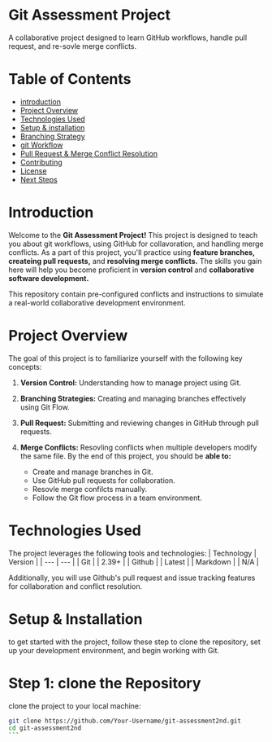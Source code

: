 # Git Assessment Project

A collaborative project designed to learn GitHub workflows, handle pull request, and re-sovle merge conflicts.

# Table of Contents

- [introduction](link)
- [Project Overview](link)
- [Technologies Used](link)
- [Setup & installation](link)
- [Branching Strategy](link)
- [git Workflow](link)
- [Pull Request & Merge Conflict Resolution](link)
- [Contributing](link)
- [License](link)
- [Next Steps](link)

# Introduction

Welcome to the **Git Assessment Project!** This project is designed to teach you about git workflows, using GitHub for collavoration, and handling merge conflicts. As a part of this project, you'll practice using **feature branches, createing pull requests,** and **resolving merge conflicts.** The skills you gain here will help you become proficient in **version control** and **collaborative software development.**

This repository contain pre-configured conflicts and instructions to simulate a real-world collaborative development environment.

# Project Overview

The goal of this project is to familiarize yourself with the following key concepts:

1. **Version Control:** Understanding how to manage project using Git.
2. **Branching Strategies:** Creating and managing branches effectively using Git Flow.
3. **Pull Request:** Submitting and reviewing changes in GitHub through pull requests.
4. **Merge Conflicts:** Resovling conflicts when multiple developers modify the same file.
   By the end of this project, you should be **able to:**

   - Create and manage branches in Git.
   - Use GitHub pull requests for collaboration.
   - Resovle merge confilcts manually.
   - Follow the Git flow process in a team environment.

# Technologies Used

The project leverages the following tools and technologies:
| Technology | Version |
| --- | --- |
| Git | \| 2.39+ |
| Github | \| Latest |
| Markdown | \| N/A |

Additionally, you will use Github's pull request and issue tracking features for collaboration and conflict resolution.

# Setup & Installation

to get started with the project, follow these step to clone the repository, set up your development environment, and begin working with Git.

# Step 1: clone the Repository

clone the project to your local machine:

````bash
git clone https://github.com/Your-Username/git-assessment2nd.git
cd git-assessment2nd
```

````

